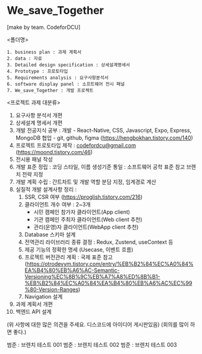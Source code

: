 # We_save_Together
[make by team. CodeforDCU]

<폴더명>

	1. business plan : 과제 계획서
	2. data : 자료
	3. Detailed design specification : 상세설계명세서
	4. Prototype : 프로토타입
	5. Requirements analysis : 요구사항분석서
	6. software display panel : 소프트웨어 전시 패널
	7. We_save_Together : 개발 프로젝트


<프로젝트 과제 대분류>

 1. 요구사항 분석서 개편
 2. 상세설계 명세서 개편
 3. 개발 전공지식 공부 : 
	개발 - React-Native, CSS, Javascript, Expo, Express, MongoDB 
	협업 - git, github, figma (https://hengbokhan.tistory.com/140)
 4. 프로젝트 프로토타입 제작 : codefordcu@gmail.com (https://moond.tistory.com/46)
 5. 전시용 패널 작성
 6. 개발 표준 정립 : 
	코딩 스타일, 이름 생성기준 통일 : 소프트웨어 공학 표준 참고 
	브렌치 전략 지정
 7. 개발 계획 수립 : 간트차트 및 개발 역할 분담 지정, 임계경로 계산
 8. 실질적 개발 설계사항 정리 : 
	1. SSR, CSR 여부 (https://proglish.tistory.com/216)
	2. 클라이언트 개수 여부 : 2~3개
		- 시민 캠페인 참가자 클라이언트(App client)
		- 기관 캠페인 주최자 클라이언트(Web client 추천)
		- 관리(운영)자 클라이언트(WebApp client 추천)
	3. Database 스키마 설계
	4. 전역관리 라이브러리 종류 결정 : Redux, Zustend, useContext 등
	5. 제공 기능의 정확한 명세 (Usecase, 이벤트 흐름)
	6. 프로젝트 버전관리 계획 : 국제 표준 참고 (https://otrodevym.tistory.com/entry/%EB%B2%84%EC%A0%84%EA%B4%80%EB%A6%AC-Semantic-Versioning%EC%8B%9C%EB%A7%A8%ED%8B%B1-%EB%B2%84%EC%A0%84%EA%B4%80%EB%A6%AC%EC%99%80-Version-Ranges)
	7. Navigation 설계
 9. 과제 계획서 개편
 10. 백엔드 API 설계

(위 사항에 대한 많은 의견을 주세요. 디스코드에 아이디어 게시판있음)
(회의를 많이 하면 좋다.)

범준 : 브렌치 테스트 001
범준 : 브렌치 테스트 002
범준 : 브렌치 테스트 003